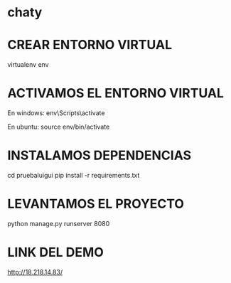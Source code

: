 # chaty
# CREAR ENTORNO VIRTUAL
virtualenv env

# ACTIVAMOS EL ENTORNO VIRTUAL
En windows:
env\Scripts\activate

En ubuntu:
source env/bin/activate

# INSTALAMOS DEPENDENCIAS
cd pruebaluigui
pip install -r requirements.txt

# LEVANTAMOS EL PROYECTO
python manage.py runserver 8080

# LINK DEL DEMO


http://18.218.14.83/
